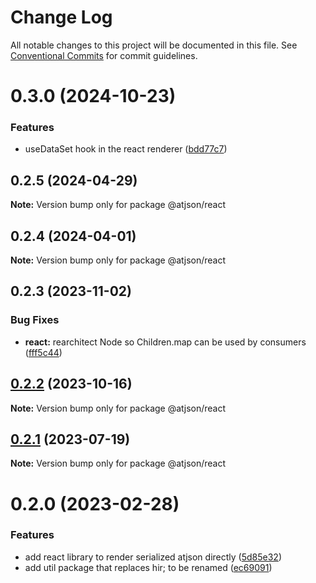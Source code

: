 # Change Log

All notable changes to this project will be documented in this file.
See [Conventional Commits](https://conventionalcommits.org) for commit guidelines.

# 0.3.0 (2024-10-23)

### Features

- useDataSet hook in the react renderer ([bdd77c7](https://github.com/CondeNast/atjson/commit/bdd77c73c082b27e33343db9589193cb7c4cfbdd))

## 0.2.5 (2024-04-29)

**Note:** Version bump only for package @atjson/react

## 0.2.4 (2024-04-01)

**Note:** Version bump only for package @atjson/react

## 0.2.3 (2023-11-02)

### Bug Fixes

- **react:** rearchitect Node so Children.map can be used by consumers ([fff5c44](https://github.com/CondeNast/atjson/commit/fff5c4412acb6e3dd6bd8ff2177d426b3b7a6859))

## [0.2.2](https://github.com/CondeNast/atjson/compare/@atjson/react@0.2.1...@atjson/react@0.2.2) (2023-10-16)

**Note:** Version bump only for package @atjson/react

## [0.2.1](https://github.com/CondeNast/atjson/compare/@atjson/react@0.2.0...@atjson/react@0.2.1) (2023-07-19)

**Note:** Version bump only for package @atjson/react

# 0.2.0 (2023-02-28)

### Features

- add react library to render serialized atjson directly ([5d85e32](https://github.com/CondeNast/atjson/commit/5d85e32d1ede6e5eaf5f35b8724343b0ca8d4ec8))
- add util package that replaces hir; to be renamed ([ec69091](https://github.com/CondeNast/atjson/commit/ec6909185d14e64093ef59ca3b544a2a6bb9cad0))
